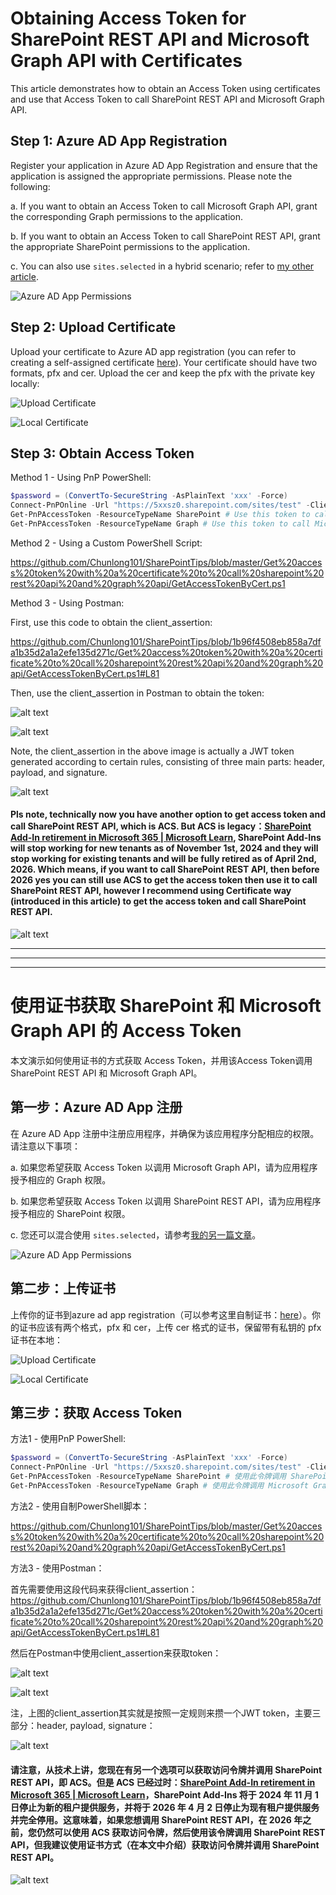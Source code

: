 # Obtaining Access Token for SharePoint REST API and Microsoft Graph API with Certificates

This article demonstrates how to obtain an Access Token using certificates and use that Access Token to call SharePoint REST API and Microsoft Graph API.

## Step 1: Azure AD App Registration

Register your application in Azure AD App Registration and ensure that the application is assigned the appropriate permissions. Please note the following:

a. If you want to obtain an Access Token to call Microsoft Graph API, grant the corresponding Graph permissions to the application.

b. If you want to obtain an Access Token to call SharePoint REST API, grant the appropriate SharePoint permissions to the application.

c. You can also use `sites.selected` in a hybrid scenario; refer to [my other article](https://github.com/Chunlong101/SharePointTips/blob/master/Sites.Selected/README.md).

![Azure AD App Permissions](https://github.com/Chunlong101/SharePointTips/assets/9314578/350826ba-121a-45ca-807e-e71db6a9362a)

## Step 2: Upload Certificate

Upload your certificate to Azure AD app registration (you can refer to creating a self-assigned certificate [here](https://github.com/Chunlong101/SharePointTips/blob/46146e6517c15e1548b196f9b3f82a5ff086b2ac/Get%20access%20token%20with%20a%20certificate%20to%20call%20sharepoint%20rest%20api%20and%20graph%20api/GetAccessTokenByCert.ps1#L2)). Your certificate should have two formats, pfx and cer. Upload the cer and keep the pfx with the private key locally:

![Upload Certificate](https://github.com/Chunlong101/SharePointTips/assets/9314578/8ed628ea-8d26-4f43-878f-9f4f5543d151)

![Local Certificate](https://github.com/Chunlong101/SharePointTips/assets/9314578/ecd793c5-0621-4370-bde7-8d2f4fac8dc8)

## Step 3: Obtain Access Token

Method 1 - Using PnP PowerShell:

```powershell
$password = (ConvertTo-SecureString -AsPlainText 'xxx' -Force)
Connect-PnPOnline -Url "https://5xxsz0.sharepoint.com/sites/test" -ClientId c4941f75-cc4f-4f84-b254-093937eb4b26 -CertificatePath 'C:\Users\chunlonl\Desktop\Tools\Cert\pnp.pfx' -CertificatePassword $password -Tenant '5xxsz0.onmicrosoft.com'
Get-PnPAccessToken -ResourceTypeName SharePoint # Use this token to call SharePoint REST API
Get-PnPAccessToken -ResourceTypeName Graph # Use this token to call Microsoft Graph API
```

Method 2 - Using a Custom PowerShell Script:

https://github.com/Chunlong101/SharePointTips/blob/master/Get%20access%20token%20with%20a%20certificate%20to%20call%20sharepoint%20rest%20api%20and%20graph%20api/GetAccessTokenByCert.ps1

Method 3 - Using Postman:

First, use this code to obtain the client_assertion: 

https://github.com/Chunlong101/SharePointTips/blob/1b96f4508eb858a7dfa1b35d2a1a2efe135d271c/Get%20access%20token%20with%20a%20certificate%20to%20call%20sharepoint%20rest%20api%20and%20graph%20api/GetAccessTokenByCert.ps1#L81

Then, use the client_assertion in Postman to obtain the token:

![alt text](image.png)

![alt text](image-1.png)

Note, the client_assertion in the above image is actually a JWT token generated according to certain rules, consisting of three main parts: header, payload, and signature. 

![alt text](image-3.png)

#### Pls note, technically now you have another option to get access token and call SharePoint REST API, which is ACS. But ACS is legacy：[SharePoint Add-In retirement in Microsoft 365 | Microsoft Learn](https://learn.microsoft.com/en-us/sharepoint/dev/sp-add-ins/retirement-announcement-for-add-ins), SharePoint Add-Ins will stop working for new tenants as of November 1st, 2024 and they will stop working for existing tenants and will be fully retired as of April 2nd, 2026. Which means, if you want to call SharePoint REST API, then before 2026 yes you can still use ACS to get the access token then use it to call SharePoint REST API, however I recommend using Certificate way (introduced in this article) to get the access token and call SharePoint REST API.

![alt text](image-2.png)

-----

-----

-----

# 使用证书获取 SharePoint 和 Microsoft Graph API 的 Access Token

本文演示如何使用证书的方式获取 Access Token，并用该Access Token调用 SharePoint REST API 和 Microsoft Graph API。

## 第一步：Azure AD App 注册

在 Azure AD App 注册中注册应用程序，并确保为该应用程序分配相应的权限。请注意以下事项：

a. 如果您希望获取 Access Token 以调用 Microsoft Graph API，请为应用程序授予相应的 Graph 权限。

b. 如果您希望获取 Access Token 以调用 SharePoint REST API，请为应用程序授予相应的 SharePoint 权限。

c. 您还可以混合使用 `sites.selected`，请参考[我的另一篇文章](https://github.com/Chunlong101/SharePointTips/blob/master/Sites.Selected/README.md)。

![Azure AD App Permissions](https://github.com/Chunlong101/SharePointTips/assets/9314578/350826ba-121a-45ca-807e-e71db6a9362a)

## 第二步：上传证书

上传你的证书到azure ad app registration（可以参考这里自制证书：[here](https://github.com/Chunlong101/SharePointTips/blob/46146e6517c15e1548b196f9b3f82a5ff086b2ac/Get%20access%20token%20with%20a%20certificate%20to%20call%20sharepoint%20rest%20api%20and%20graph%20api/GetAccessTokenByCert.ps1#L2)）。你的证书应该有两个格式，pfx 和 cer，上传 cer 格式的证书，保留带有私钥的 pfx 证书在本地：

![Upload Certificate](https://github.com/Chunlong101/SharePointTips/assets/9314578/8ed628ea-8d26-4f43-878f-9f4f5543d151)

![Local Certificate](https://github.com/Chunlong101/SharePointTips/assets/9314578/ecd793c5-0621-4370-bde7-8d2f4fac8dc8)

## 第三步：获取 Access Token

方法1 - 使用PnP PowerShell: 

```powershell
$password = (ConvertTo-SecureString -AsPlainText 'xxx' -Force)
Connect-PnPOnline -Url "https://5xxsz0.sharepoint.com/sites/test" -ClientId c4941f75-cc4f-4f84-b254-093937eb4b26 -CertificatePath 'C:\Users\chunlonl\Desktop\Tools\Cert\pnp.pfx' -CertificatePassword $password  -Tenant '5xxsz0.onmicrosoft.com'
Get-PnPAccessToken -ResourceTypeName SharePoint # 使用此令牌调用 SharePoint REST API
Get-PnPAccessToken -ResourceTypeName Graph # 使用此令牌调用 Microsoft Graph API
```

方法2 - 使用自制PowerShell脚本：

https://github.com/Chunlong101/SharePointTips/blob/master/Get%20access%20token%20with%20a%20certificate%20to%20call%20sharepoint%20rest%20api%20and%20graph%20api/GetAccessTokenByCert.ps1

方法3 - 使用Postman：

首先需要使用这段代码来获得client_assertion：https://github.com/Chunlong101/SharePointTips/blob/1b96f4508eb858a7dfa1b35d2a1a2efe135d271c/Get%20access%20token%20with%20a%20certificate%20to%20call%20sharepoint%20rest%20api%20and%20graph%20api/GetAccessTokenByCert.ps1#L81

然后在Postman中使用client_assertion来获取token：

![alt text](image.png)

![alt text](image-1.png)

注，上图的client_assertion其实就是按照一定规则来攒一个JWT token，主要三部分：header, payload, signature：

![alt text](image-3.png)

#### 请注意，从技术上讲，您现在有另一个选项可以获取访问令牌并调用 SharePoint REST API，即 ACS。但是 ACS 已经过时：[SharePoint Add-In retirement in Microsoft 365 | Microsoft Learn](https://learn.microsoft.com/en-us/sharepoint/dev/sp-add-ins/retirement-announcement-for-add-ins)，SharePoint Add-Ins 将于 2024 年 11 月 1 日停止为新的租户提供服务，并将于 2026 年 4 月 2 日停止为现有租户提供服务并完全停用。这意味着，如果您想调用 SharePoint REST API，在 2026 年之前，您仍然可以使用 ACS 获取访问令牌，然后使用该令牌调用 SharePoint REST API，但我建议使用证书方式（在本文中介绍）获取访问令牌并调用 SharePoint REST API。

![alt text](image-2.png)